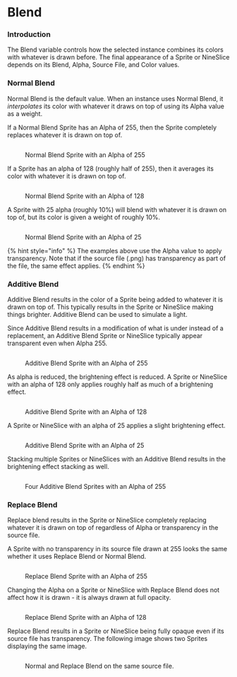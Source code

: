 # Blend

### Introduction

The Blend variable controls how the selected instance combines its colors with whatever is drawn before. The final appearance of a Sprite or NineSlice depends on its Blend, Alpha, Source File, and Color values.

### Normal Blend

Normal Blend is the default value. When an instance uses Normal Blend, it _interpolates_ its color with whatever it draws on top of using its Alpha value as a weight.

If a Normal Blend Sprite has an Alpha of 255, then the Sprite completely replaces whatever it is drawn on top of.

<figure><img src="../../.gitbook/assets/image.png" alt=""><figcaption><p>Normal Blend Sprite with an Alpha of 255</p></figcaption></figure>

If a Sprite has an alpha of 128 (roughly half of 255), then it averages its color with whatever it is drawn on top of.

<figure><img src="../../.gitbook/assets/image (1).png" alt=""><figcaption><p>Normal Blend Sprite with an Alpha of 128</p></figcaption></figure>

A Sprite with 25 alpha (roughly 10%) will blend with whatever it is drawn on top of, but its color is given a weight of roughly 10%.

<figure><img src="../../.gitbook/assets/image (2).png" alt=""><figcaption><p>Normal Blend Sprite with an Alpha of 25</p></figcaption></figure>

{% hint style="info" %}
The examples above use the Alpha value to apply transparency. Note that if the source file (.png) has transparency as part of the file, the same effect applies.
{% endhint %}

### Additive Blend

Additive Blend results in the color of a Sprite being added to whatever it is drawn on top of. This typically results in the Sprite or NineSlice making things brighter. Additive Blend can be used to simulate a light.

Since Additive Blend results in a modification of what is under instead of a replacement, an Additive Blend Sprite or NineSlice typically appear transparent even when Alpha 255.

<figure><img src="../../.gitbook/assets/image (3).png" alt=""><figcaption><p>Additive Blend Sprite with an Alpha of 255</p></figcaption></figure>

As alpha is reduced, the brightening effect is reduced. A Sprite or NineSlice with an alpha of 128 only applies roughly half as much of a brightening effect.

<figure><img src="../../.gitbook/assets/image (4).png" alt=""><figcaption><p>Additive Blend Sprite with an Alpha of 128</p></figcaption></figure>

A Sprite or NineSlice with an alpha of 25 applies a slight brightening effect.

<figure><img src="../../.gitbook/assets/image (5).png" alt=""><figcaption><p>Additive Blend Sprite with an Alpha of 25</p></figcaption></figure>

Stacking multiple Sprites or NineSlices with an Additive Blend results in the brightening effect stacking as well.

<figure><img src="../../.gitbook/assets/image (6).png" alt=""><figcaption><p>Four Additive Blend Sprites with an Alpha of 255</p></figcaption></figure>

### Replace Blend

Replace blend results in the Sprite or NineSlice completely replacing whatever it is drawn on top of regardless of Alpha or transparency in the source file.

A Sprite with no transparency in its source file drawn at 255 looks the same whether it uses Replace Blend or Normal Blend.

<figure><img src="../../.gitbook/assets/image (7).png" alt=""><figcaption><p>Replace Blend Sprite with an Alpha of 255</p></figcaption></figure>

Changing the Alpha on a Sprite or NineSlice with Replace Blend does not affect how it is drawn - it is always drawn at full opacity.

<figure><img src="../../.gitbook/assets/image (8).png" alt=""><figcaption><p>Replace Blend Sprite with an Alpha of 128</p></figcaption></figure>

Replace Blend results in a Sprite or NineSlice being fully opaque even if its source file has transparency. The following image shows two Sprites displaying the same image.

<figure><img src="../../.gitbook/assets/image (9).png" alt=""><figcaption><p>Normal and Replace Blend on the same source file.</p></figcaption></figure>
